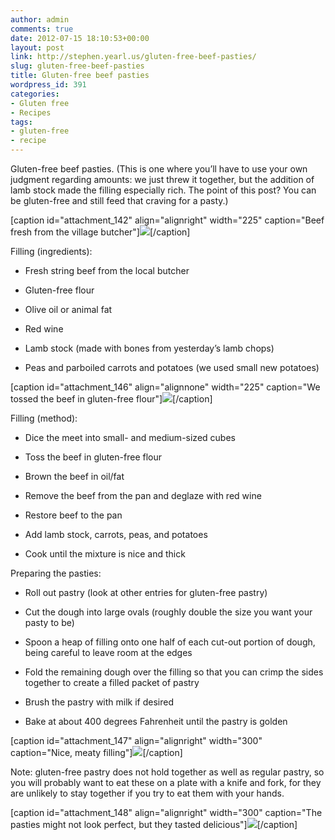 ```yaml
---
author: admin
comments: true
date: 2012-07-15 18:10:53+00:00
layout: post
link: http://stephen.yearl.us/gluten-free-beef-pasties/
slug: gluten-free-beef-pasties
title: Gluten-free beef pasties
wordpress_id: 391
categories:
- Gluten free
- Recipes
tags:
- gluten-free
- recipe
---
```


Gluten-free beef pasties. (This is one where you’ll have to use your own judgment regarding amounts: we just threw it together, but the addition of lamb stock made the filling especially rich. The point of this post? You can be gluten-free and still feed that craving for a pasty.)

[caption id="attachment_142" align="alignright" width="225" caption="Beef fresh from the village butcher"][![](http://sjy.yearl.us/wp-content/uploads/2012/07/IMG_0372-225x300.jpg)](http://sjy.yearl.us/wp-content/uploads/2012/07/IMG_0372.jpg)[/caption]







Filling (ingredients):



	
  * Fresh string beef from the local butcher

	
  * Gluten-free flour

	
  * Olive oil or animal fat

	
  * Red wine

	
  * Lamb stock (made with bones from yesterday’s lamb chops)

	
  * Peas and parboiled carrots and potatoes (we used small new potatoes)


[caption id="attachment_146" align="alignnone" width="225" caption="We tossed the beef in gluten-free flour"]![](http://sjy.yearl.us/wp-content/uploads/2012/07/IMG_03762-225x300.jpg)[/caption]

Filling (method):



	
  * Dice the meet into small- and medium-sized cubes

	
  * Toss the beef in gluten-free flour

	
  * Brown the beef in oil/fat

	
  * Remove the beef from the pan and deglaze with red wine

	
  * Restore beef to the pan

	
  * Add lamb stock, carrots, peas, and potatoes

	
  * Cook until the mixture is nice and thick


Preparing the pasties:



	
  * Roll out pastry (look at other entries for gluten-free pastry)

	
  * Cut the dough into large ovals (roughly double the size you want your pasty to be)

	
  * Spoon a heap of filling onto one half of each cut-out portion of dough, being careful to leave room at the edges

	
  * Fold the remaining dough over the filling so that you can crimp the sides together to create a filled packet of pastry

	
  * Brush the pastry with milk if desired

	
  * Bake at about 400 degrees Fahrenheit until the pastry is golden












[caption id="attachment_147" align="alignright" width="300" caption="Nice, meaty filling"][![](http://sjy.yearl.us/wp-content/uploads/2012/07/IMG_0380-300x225.jpg)](http://sjy.yearl.us/wp-content/uploads/2012/07/IMG_0380.jpg)[/caption]







Note: gluten-free pastry does not hold together as well as regular pastry, so you will probably want to eat these on a plate with a knife and fork, for they are unlikely to stay together if you try to eat them with your hands.



[caption id="attachment_148" align="alignright" width="300" caption="The pasties might not look perfect, but they tasted delicious"][![](http://sjy.yearl.us/wp-content/uploads/2012/07/IMG_03851-300x225.jpg)](http://sjy.yearl.us/wp-content/uploads/2012/07/IMG_03851.jpg)[/caption]

